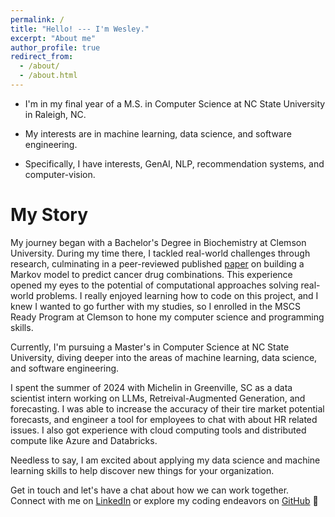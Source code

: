 ```yaml
---
permalink: /
title: "Hello! --- I'm Wesley."
excerpt: "About me"
author_profile: true
redirect_from: 
  - /about/
  - /about.html
---
```


- I'm in my final year of a M.S. in Computer Science at NC State University in Raleigh, NC.

- My interests are in machine learning, data science, and software engineering.

- Specifically, I have interests, GenAI, NLP, recommendation systems, and computer-vision.


My Story
======

My journey began with a Bachelor's Degree in Biochemistry at Clemson University. During my time there, I tackled real-world challenges through research, culminating in a peer-reviewed published [paper](https://journals.plos.org/ploscompbiol/article?id=10.1371/journal.pcbi.1011082) on building a Markov model to predict cancer drug combinations. This experience opened my eyes to the potential of computational approaches solving real-world problems. I really enjoyed learning how to code on this project, and I knew I wanted to go further with my studies, so I enrolled in the MSCS Ready Program at Clemson to hone my computer science and programming skills.

Currently, I'm pursuing a Master's in Computer Science at NC State University, diving deeper into the areas of machine learning, data science, and software engineering.

I spent the summer of 2024 with Michelin in Greenville, SC as a data scientist intern working on LLMs, Retreival-Augmented Generation, and forecasting. I was able to increase the accuracy of their tire market potential forecasts, and engineer a tool for employees to chat with about HR related issues. I also got experience with cloud computing tools and distributed compute like Azure and Databricks.

Needless to say, I am excited about applying my data science and machine learning skills to help discover new things for your organization.

Get in touch and let's have a chat about how we can work together. Connect with me on [LinkedIn](https://linkedin.com/in/wesleymeredith/) or explore my coding endeavors on [GitHub](https://github.com/wesleymeredith) 🚀

<!-- Getting started
======
1. Register a GitHub account if you don't have one and confirm your e-mail (required!)
1. Fork [this repository](https://github.com/academicpages/academicpages.github.io) by clicking the "fork" button in the top right. 
1. Go to the repository's settings (rightmost item in the tabs that start with "Code", should be below "Unwatch"). Rename the repository "[your GitHub username].github.io", which will also be your website's URL.
1. Set site-wide configuration and create content & metadata (see below -- also see [this set of diffs](http://archive.is/3TPas) showing what files were changed to set up [an example site](https://getorg-testacct.github.io) for a user with the username "getorg-testacct")
1. Upload any files (like PDFs, .zip files, etc.) to the files/ directory. They will appear at https://[your GitHub username].github.io/files/example.pdf.  
1. Check status by going to the repository settings, in the "GitHub pages" section -->

